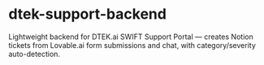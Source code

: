 # dtek-support-backend
Lightweight backend for DTEK.ai SWIFT Support Portal — creates Notion tickets from Lovable.ai form submissions and chat, with category/severity auto-detection.
